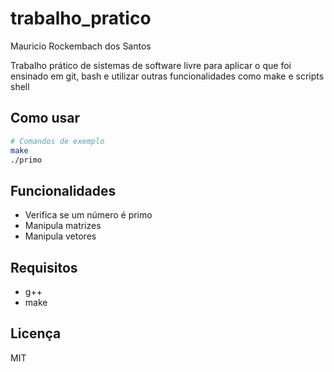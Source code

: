 # trabalho_pratico

Mauricio Rockembach dos Santos

Trabalho prático de sistemas de software livre para aplicar o que foi ensinado em git, bash e utilizar outras funcionalidades como make e scripts shell

## Como usar

```sh
# Comandos de exemplo
make
./primo
```

## Funcionalidades

- Verifica se um número é primo
- Manipula matrizes
- Manipula vetores

## Requisitos

- g++
- make

## Licença

MIT